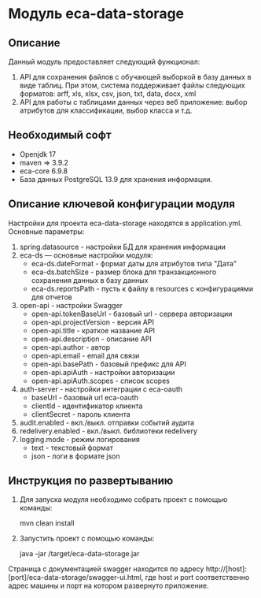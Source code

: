 Модуль eca-data-storage
========================================

Описание
----------------------------------------
   Данный модуль предоставляет следующий функционал:

1. API для сохранения файлов с обучающей выборкой в базу данных в виде таблиц.
При этом, система поддерживает файлы следующих форматов: arff, xls, xlsx, csv, json, txt, data, docx, xml
2. API для работы с таблицами данных через веб приложение: выбор атрибутов для классификации, выбор класса и т.д.

Необходимый софт
----------------------------------------
* Openjdk 17
* maven => 3.9.2
* eca-core 6.9.8
* База данных PostgreSQL 13.9 для хранения информации.

Описание ключевой конфигурации модуля
----------------------------------------
Настройки для проекта eca-data-storage находятся в application.yml. Основные параметры:
1) spring.datasource - настройки БД для хранения информации
2) eca-ds — основные настройки модуля:
   * eca-ds.dateFormat - формат даты для атрибутов типа "Дата"
   * eca-ds.batchSize - размер блока для транзакционного сохранения данных в базу данных
   * eca-ds.reportsPath - пусть к файлу в resources с конфигурациями для отчетов
3) open-api - настройки Swagger
   * open-api.tokenBaseUrl - базовый url - сервера авторизации
   * open-api.projectVersion - версия API
   * open-api.title - краткое название API
   * open-api.description - описание API
   * open-api.author - автор
   * open-api.email - email для связи
   * open-api.basePath - базовый префикс для API
   * open-api.apiAuth - настройки авторизации
   * open-api.apiAuth.scopes - список scopes
4) auth-server - настройки интеграции с eca-oauth
   * baseUrl - базовый url eca-oauth
   * clientId - идентификатор клиента
   * clientSecret - пароль клиента
5) audit.enabled - вкл./выкл. отправки событий аудита
6) redelivery.enabled - вкл./выкл. библиотеки redelivery
7) logging.mode - режим логирования
   * text - текстовый формат
   * json - логи в формате json
    
Инструкция по развертыванию
----------------------------------------

1. Для запуска модуля необходимо собрать проект с помощью команды:
    
   mvn clean install
    
2. Запустить проект с помощью команды:

    java -jar /target/eca-data-storage.jar

Страница с документацией swagger находится по адресу http://[host]:[port]/eca-data-storage/swagger-ui.html, где host и port
соответственно адрес машины и порт на котором развернуто приложение.
